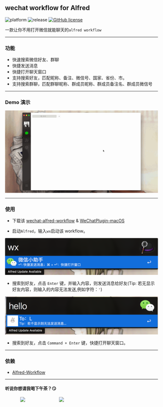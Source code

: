 
## wechat workflow for Alfred

![platform](https://img.shields.io/badge/platform-macos-lightgrey.svg)  ![release](https://img.shields.io/badge/release-v1.0-brightgreen.svg) 
 [![GitHub license](https://img.shields.io/github/license/TKkk-iOSer/wechat-workflow.svg)](https://github.com/TKkk-iOSer/wechat-workflow/blob/master/LICENSE)
 
一款让你不用打开微信就能聊天的`alfred workflow`

---

### 功能
* 快速搜索微信好友、群聊
* 快捷发送消息 
* 快捷打开聊天窗口
* 支持搜索好友，匹配昵称、备注、微信号、国家、省份、市。
* 支持搜索群聊，匹配群聊昵称、群成员昵称、群成员备注名、群成员微信号

---

### Demo 演示

![alfred](./ScreenShots/alfred_search.gif)

---

### 使用
* 下载该 [wechat-alfred-workflow](https://github.com/TKkk-iOSer/wechat-alfred-workflow/releases) & [WeChatPlugin-macOS](https://github.com/TKkk-iOSer/WeChatPlugin-MacOS)

* 启动`Alfred`，输入`wx`启动该 workflow。

![keyword](./ScreenShots/alfred_query.png)

* 搜索到好友，点击 `Enter` 键，并输入内容，则发送消息给好友(Tip: 若无显示好友内容，则输入的内容无法发送,例如字符：`'`)  

![keyword](./ScreenShots/alfred_send.png)


* 搜索到好友，点击 `Command + Enter` 键，快捷打开聊天窗口。

---

### 依赖

* [Alfred-Workflow](http://www.deanishe.net/alfred-workflow/index.html)

---

#### 听说你想请我喝下午茶？😏
 
<img src="http://upload-images.jianshu.io/upload_images/965383-cbc86dc1d75a6242.jpg?imageMogr2/auto-orient/strip%7CimageView2/2/w/1240" height="250" hspace="50"/>&nbsp;&nbsp;&nbsp;<img src="http://upload-images.jianshu.io/upload_images/965383-76a1c7c91b987e1a.png?imageMogr2/auto-orient/strip%7CimageView2/2/w/1240" height="250" hspace="50"  />



